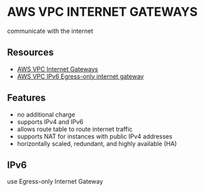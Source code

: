 # AWS VPC INTERNET GATEWAYS

communicate with the internet

## Resources

- [AWS VPC Internet Gateways](https://docs.aws.amazon.com/vpc/latest/userguide/VPC_Internet_Gateway.html)
- [AWS VPC IPv6 Egress-only internet gateway](https://docs.aws.amazon.com/vpc/latest/userguide/egress-only-internet-gateway.html)

## Features

- no additional charge
- supports IPv4 and IPv6
- allows route table to route internet traffic
- supports NAT for instances with public IPv4 addresses
- horizontally scaled, redundant, and highly available (HA)

## IPv6

use Egress-only Internet Gateway
